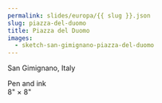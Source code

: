 ```yaml
---
permalink: slides/europa/{{ slug }}.json
slug: piazza-del-duomo
title: Piazza del Duomo
images:
  - sketch-san-gimignano-piazza-del-duomo
---
```

San Gimignano, Italy

Pen and ink  
8" × 8"